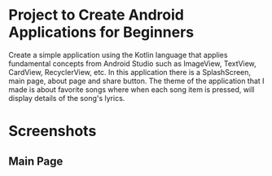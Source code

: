 # Project to Create Android Applications for Beginners
Create a simple application using the Kotlin language that applies fundamental concepts from Android Studio such as ImageView, TextView, CardView, RecyclerView, etc. In this application there is a SplashScreen, main page, about page and share button.
The theme of the application that I made is about favorite songs where when each song item is pressed, will display details of the song's lyrics.

# Screenshots
## Main Page
